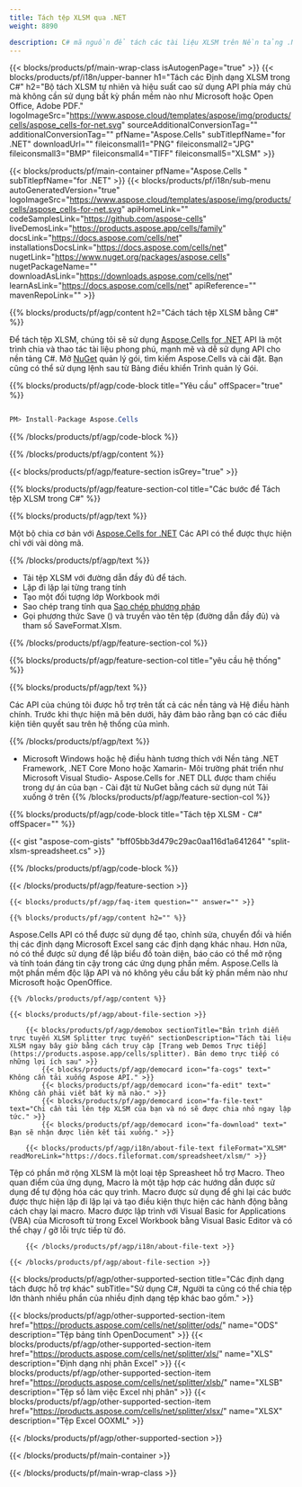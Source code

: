 ```yaml
---
title: Tách tệp XLSM qua .NET 
weight: 8890

description: C# mã nguồn để tách các tài liệu XLSM trên Nền tảng .NET Framework, .NET Core Mono hoặc Xamarin.
---
```

{{< blocks/products/pf/main-wrap-class isAutogenPage="true" >}}
{{< blocks/products/pf/i18n/upper-banner h1="Tách các Định dạng XLSM trong C#" h2="Bộ tách XLSM tự nhiên và hiệu suất cao sử dụng API phía máy chủ mà không cần sử dụng bất kỳ phần mềm nào như Microsoft hoặc Open Office, Adobe PDF." logoImageSrc="https://www.aspose.cloud/templates/aspose/img/products/cells/aspose_cells-for-net.svg" sourceAdditionalConversionTag="" additionalConversionTag="" pfName="Aspose.Cells" subTitlepfName="for .NET" downloadUrl="" fileiconsmall1="PNG" fileiconsmall2="JPG" fileiconsmall3="BMP" fileiconsmall4="TIFF" fileiconsmall5="XLSM" >}}

{{< blocks/products/pf/main-container pfName="Aspose.Cells " subTitlepfName="for .NET" >}}
{{< blocks/products/pf/i18n/sub-menu autoGeneratedVersion="true" logoImageSrc="https://www.aspose.cloud/templates/aspose/img/products/cells/aspose_cells-for-net.svg" apiHomeLink="" codeSamplesLink="https://github.com/aspose-cells" liveDemosLink="https://products.aspose.app/cells/family" docsLink="https://docs.aspose.com/cells/net" installationsDocsLink="https://docs.aspose.com/cells/net" nugetLink="https://www.nuget.org/packages/aspose.cells" nugetPackageName="" downloadAsLink="https://downloads.aspose.com/cells/net" learnAsLink="https://docs.aspose.com/cells/net" apiReference="" mavenRepoLink="" >}}

{{% blocks/products/pf/agp/content h2="Cách tách tệp XLSM bằng C#" %}}

 Để tách tệp XLSM, chúng tôi sẽ sử dụng
 [Aspose.Cells for .NET](https://products.aspose.com/cells/net) 
 API là một trình chia và thao tác tài liệu phong phú, mạnh mẽ và dễ sử dụng API cho nền tảng C#. Mở
 [NuGet](https://www.nuget.org/packages/aspose.cells) 
 quản lý gói, tìm kiếm
 Aspose.Cells 
 và cài đặt. Bạn cũng có thể sử dụng lệnh sau từ Bảng điều khiển Trình quản lý Gói.

{{% blocks/products/pf/agp/code-block title="Yêu cầu" offSpacer="true" %}}

```cs

PM> Install-Package Aspose.Cells


```

{{% /blocks/products/pf/agp/code-block %}}

{{% /blocks/products/pf/agp/content %}}

{{< blocks/products/pf/agp/feature-section isGrey="true" >}}

{{% blocks/products/pf/agp/feature-section-col title="Các bước để Tách tệp XLSM trong C#" %}}

{{% blocks/products/pf/agp/text %}}

 Một bộ chia cơ bản với
 [Aspose.Cells for .NET](https://products.aspose.com/cells/net) 
 Các API có thể được thực hiện chỉ với vài dòng mã.

{{% /blocks/products/pf/agp/text %}}

+ Tải tệp XLSM với đường dẫn đầy đủ để tách.
+ Lặp đi lặp lại từng trang tính
+ Tạo một đối tượng lớp Workbook mới
+ Sao chép trang tính qua [Sao chép phương pháp](https://reference.aspose.com/cells/net/aspose.cells/worksheet/methods/copy)
+ Gọi phương thức Save () và truyền vào tên tệp (đường dẫn đầy đủ) và tham số SaveFormat.Xlsm.

{{% /blocks/products/pf/agp/feature-section-col %}}

{{% blocks/products/pf/agp/feature-section-col title="yêu cầu hệ thống" %}}

{{% blocks/products/pf/agp/text %}}

 Các API của chúng tôi được hỗ trợ trên tất cả các nền tảng và Hệ điều hành chính. Trước khi thực hiện mã bên dưới, hãy đảm bảo rằng bạn có các điều kiện tiên quyết sau trên hệ thống của mình.

{{% /blocks/products/pf/agp/text %}}

- Microsoft Windows hoặc hệ điều hành tương thích với Nền tảng .NET Framework, .NET Core Mono hoặc Xamarin- Môi trường phát triển như Microsoft Visual Studio- Aspose.Cells for .NET DLL được tham chiếu trong dự án của bạn - Cài đặt từ NuGet bằng cách sử dụng nút Tải xuống ở trên
{{% /blocks/products/pf/agp/feature-section-col %}}

{{% blocks/products/pf/agp/code-block title="Tách tệp XLSM - C#" offSpacer="" %}}

{{< gist "aspose-com-gists" "bff05bb3d479c29ac0aa116d1a641264" "split-xlsm-spreadsheet.cs" >}}

{{% /blocks/products/pf/agp/code-block %}}

{{< /blocks/products/pf/agp/feature-section >}}

    {{< blocks/products/pf/agp/faq-item question="" answer="" >}}
 

<!-- aboutfile Starts -->

    {{% blocks/products/pf/agp/content h2="" %}}

 Aspose.Cells API có thể được sử dụng để tạo, chỉnh sửa, chuyển đổi và hiển thị các định dạng Microsoft Excel sang các định dạng khác nhau. Hơn nữa, nó có thể được sử dụng để lập biểu đồ toàn diện, báo cáo có thể mở rộng và tính toán đáng tin cậy trong các ứng dụng phần mềm. Aspose.Cells là một phần mềm độc lập API và nó không yêu cầu bất kỳ phần mềm nào như Microsoft hoặc OpenOffice.  



    {{% /blocks/products/pf/agp/content %}}

    {{< blocks/products/pf/agp/about-file-section >}}

        {{< blocks/products/pf/agp/demobox sectionTitle="Bản trình diễn trực tuyến XLSM Splitter trực tuyến" sectionDescription="Tách tài liệu XLSM ngay bây giờ bằng cách truy cập [Trang web Demos Trực tiếp](https://products.aspose.app/cells/splitter). Bản demo trực tiếp có những lợi ích sau" >}}
            {{< blocks/products/pf/agp/democard icon="fa-cogs" text=" Không cần tải xuống Aspose API." >}}
            {{< blocks/products/pf/agp/democard icon="fa-edit" text=" Không cần phải viết bất kỳ mã nào." >}}
            {{< blocks/products/pf/agp/democard icon="fa-file-text" text="Chỉ cần tải lên tệp XLSM của bạn và nó sẽ được chia nhỏ ngay lập tức." >}}
            {{< blocks/products/pf/agp/democard icon="fa-download" text=" Bạn sẽ nhận được liên kết tải xuống." >}}

        {{< blocks/products/pf/agp/i18n/about-file-text fileFormat="XLSM" readMoreLink="https://docs.fileformat.com/spreadsheet/xlsm/" >}}
Tệp có phần mở rộng XLSM là một loại tệp Spreasheet hỗ trợ Macro. Theo quan điểm của ứng dụng, Macro là một tập hợp các hướng dẫn được sử dụng để tự động hóa các quy trình. Macro được sử dụng để ghi lại các bước được thực hiện lặp đi lặp lại và tạo điều kiện thực hiện các hành động bằng cách chạy lại macro. Macro được lập trình với Visual Basic for Applications (VBA) của Microsoft từ trong Excel Workbook bằng Visual Basic Editor và có thể chạy / gỡ lỗi trực tiếp từ đó. 

        {{< /blocks/products/pf/agp/i18n/about-file-text >}}

    {{< /blocks/products/pf/agp/about-file-section >}}

<!-- aboutfile Ends -->

{{< blocks/products/pf/agp/other-supported-section title="Các định dạng tách được hỗ trợ khác" subTitle="Sử dụng C#, Người ta cũng có thể chia tệp lớn thành nhiều phần của nhiều định dạng tệp khác bao gồm." >}}

{{< blocks/products/pf/agp/other-supported-section-item href="https://products.aspose.com/cells/net/splitter/ods/" name="ODS" description="Tệp bảng tính OpenDocument" >}}
{{< blocks/products/pf/agp/other-supported-section-item href="https://products.aspose.com/cells/net/splitter/xls/" name="XLS" description="Định dạng nhị phân Excel" >}}
{{< blocks/products/pf/agp/other-supported-section-item href="https://products.aspose.com/cells/net/splitter/xlsb/" name="XLSB" description="Tệp sổ làm việc Excel nhị phân" >}}
{{< blocks/products/pf/agp/other-supported-section-item href="https://products.aspose.com/cells/net/splitter/xlsx/" name="XLSX" description="Tệp Excel OOXML" >}}

{{< /blocks/products/pf/agp/other-supported-section >}}

{{< /blocks/products/pf/main-container >}}
    
{{< /blocks/products/pf/main-wrap-class >}}
